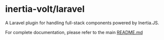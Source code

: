 # inertia-volt/laravel

A Laravel plugin for handling full-stack components powered by Inertia.JS.

For complete documentation, please refer to the main [README.md](https://github.com/hijhem/inertia-volt)